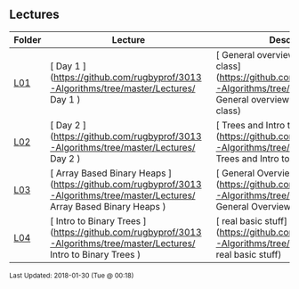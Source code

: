 ## Lectures
| Folder | Lecture | Description|
 | ------------|------------|------------|
 | [L01](https://github.com/rugbyprof/3013-Algorithms/tree/master/Lectures/L01) | [ Day 1 ](https://github.com/rugbyprof/3013-Algorithms/tree/master/Lectures/ Day 1 ) | [ General overview of a linked list class](https://github.com/rugbyprof/3013-Algorithms/tree/master/Lectures/ General overview of a linked list class) |
 | [L02](https://github.com/rugbyprof/3013-Algorithms/tree/master/Lectures/L02) | [ Day 2 ](https://github.com/rugbyprof/3013-Algorithms/tree/master/Lectures/ Day 2 ) | [ Trees and Intro to Heaps](https://github.com/rugbyprof/3013-Algorithms/tree/master/Lectures/ Trees and Intro to Heaps) | [L02](https://github.com/rugbyprof/3013-Algorithms/tree/master/Lectures/L02) | [ Overview](https://github.com/rugbyprof/3013-Algorithms/tree/master/Lectures/ Overview) | [L02](https://github.com/rugbyprof/3013-Algorithms/tree/master/Lectures/L02) | [ Quick Notes](https://github.com/rugbyprof/3013-Algorithms/tree/master/Lectures/ Quick Notes) |
 | [L03](https://github.com/rugbyprof/3013-Algorithms/tree/master/Lectures/L03) | [ Array Based Binary Heaps ](https://github.com/rugbyprof/3013-Algorithms/tree/master/Lectures/ Array Based Binary Heaps ) | [ General Overview](https://github.com/rugbyprof/3013-Algorithms/tree/master/Lectures/ General Overview) |
 | [L04](https://github.com/rugbyprof/3013-Algorithms/tree/master/Lectures/L04) | [ Intro to Binary Trees ](https://github.com/rugbyprof/3013-Algorithms/tree/master/Lectures/ Intro to Binary Trees ) | [ real basic stuff](https://github.com/rugbyprof/3013-Algorithms/tree/master/Lectures/ real basic stuff) |

<sup>Last Updated: 2018-01-30 (Tue @ 00:18)</sup>